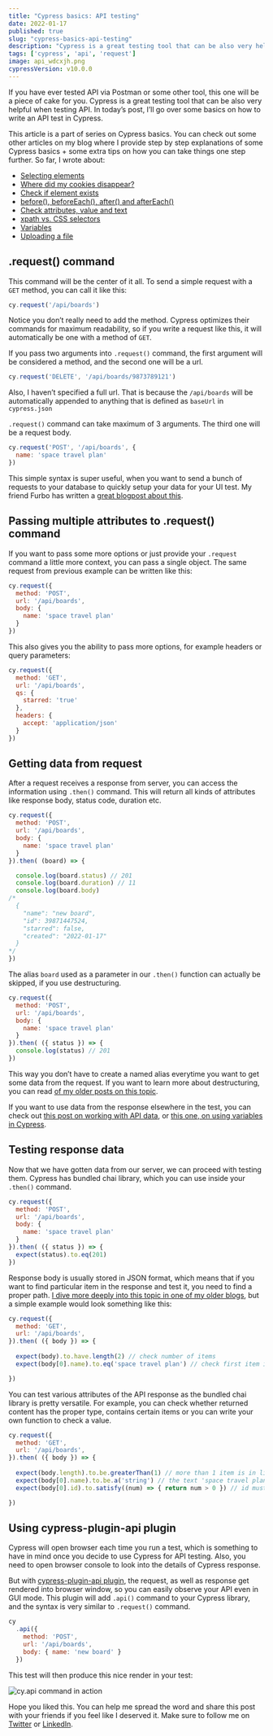 ```yaml
---
title: "Cypress basics: API testing"
date: 2022-01-17
published: true
slug: "cypress-basics-api-testing"
description: "Cypress is a great testing tool that can be also very helpful when testing API. In this post, I’ll go over some basics on how to write an API test in Cypress."
tags: ['cypress', 'api', 'request']
image: api_wdcxjh.png
cypressVersion: v10.0.0
---
```

If you have ever tested API via Postman or some other tool, this one will be a piece of cake for you. Cypress is a great testing tool that can be also very helpful when testing API. In today’s post, I’ll go over some basics on how to write an API test in Cypress.

This article is a part of series on Cypress basics. You can check out some other articles on my blog where I provide step by step explanations of some Cypress basics + some extra tips on how you can take things one step further. So far, I wrote about:

- [Selecting elements](/cypress-basics-selecting-elements)
- [Where did my cookies disappear?](/cypress-basics-where-did-my-cookies-disappear)
- [Check if element exists](/cypress-basics-check-if-element-exists)
- [before(), beforeEach(), after() and afterEach()](/cypress-basics-before-beforeeach-after-aftereach)
- [Check attributes, value and text](/cypress-basics-check-attributes-value-and-text)
- [xpath vs. CSS selectors](/cypress-basics-xpath-vs-css-selectors)
- [Variables](/cypress-basics-variables)
- [Uploading a file](/cypress-basics-uploading-file)

## .request() command
This command will be the center of it all. To send a simple request with a `GET` method, you can call it like this:

```js
cy.request('/api/boards')
```

Notice you don’t really need to add the method. Cypress optimizes their commands for maximum readability, so if you write a request like this, it will automatically be one with a method of `GET`. 

If you pass two arguments into `.request()` command, the first argument will be considered a method, and the second one will be a url.

```js
cy.request('DELETE', '/api/boards/9873789121')
```

Also, I haven’t specified a full url. That is because the `/api/boards` will be automatically appended to anything that is defined as `baseUrl` in `cypress.json`

`.request()` command can take maximum of 3 arguments. The third one will be a request body. 

```js
cy.request('POST', '/api/boards', {
  name: 'space travel plan'
})
```
This simple syntax is super useful, when you want to send a bunch of requests to your database to quickly setup your data for your UI test. My friend Furbo has written a [great blogpost about this](https://code.kiwi.com/skip-the-ui-using-api-calls-d358b9b61b91?gi=d56b0341034d). 

## Passing multiple attributes to .request() command
If you want to pass some more options or just provide your `.request` command a little more context, you can pass a single object. The same request from previous example can be written like this:

```js
cy.request({
  method: 'POST', 
  url: '/api/boards', 
  body: {
    name: 'space travel plan'
  }
})
```

This also gives you the ability to pass more options, for example headers or query parameters:

```js
cy.request({
  method: 'GET', 
  url: '/api/boards', 
  qs: {
    starred: 'true'
  },
  headers: {
    accept: 'application/json'
  }
})
```
## Getting data from request
After a request receives a response from server, you can access the information using `.then()` command. This will return all kinds of attributes like response body, status code, duration etc.
```js
cy.request({
  method: 'POST', 
  url: '/api/boards', 
  body: {
    name: 'space travel plan'
  }
}).then( (board) => {

  console.log(board.status) // 201
  console.log(board.duration) // 11
  console.log(board.body) 
/* 
  { 
    "name": "new board",
    "id": 39871447524,
    "starred": false,
    "created": "2022-01-17"
  }
*/
})
```

The alias `board` used as a parameter in our `.then()` function can actually be skipped, if you use destructuring.
```js
cy.request({
  method: 'POST', 
  url: '/api/boards', 
  body: {
    name: 'space travel plan'
  }
}).then( ({ status }) => {
  console.log(status) // 201
})
```
This way you don’t have to create a named alias everytime you want to get some data from the request. If you want to learn more about destructuring, you can read [of my older posts on this topic](/using-destructuring-in-cypress).

If you want to use data from the response elsewhere in the test, you can check out [this post on working with API data](/working-with-api-response-data-in-cypress), or [this one, on using variables in Cypress](/cypress-basics-variables).

## Testing response data
Now that we have gotten data from our server, we can proceed with testing them. Cypress has bundled chai library, which you can use inside your `.then()` command.

```js
cy.request({
  method: 'POST', 
  url: '/api/boards', 
  body: {
    name: 'space travel plan'
  }
}).then( ({ status }) => {
  expect(status).to.eq(201)
})
```
Response body is usually stored in JSON format, which means that if you want to find particular item in the response and test it, you need to find a proper path. [I dive more deeply into this topic in one of my older blogs](/reading-and-testing-json-object-in-cypress), but a simple example would look something like this:
```js
cy.request({
  method: 'GET', 
  url: '/api/boards', 
}).then( ({ body }) => {
  
  expect(body).to.have.length(2) // check number of items 
  expect(body[0].name).to.eq('space travel plan') // check first item in array

})
```
You can test various attributes of the API response as the bundled chai library is pretty versatile. For example, you can check whether returned content has the proper type, contains certain items or you can write your own function to check a value.
```js
cy.request({
  method: 'GET', 
  url: '/api/boards', 
}).then( ({ body }) => {
  
  expect(body.length).to.be.greaterThan(1) // more than 1 item is in list
  expect(body[0].name).to.be.a('string') // the text 'space travel plan' is a string
  expect(body[0].id).to.satisfy((num) => { return num > 0 }) // id must be bigger than 0

})
```

## Using cypress-plugin-api plugin
Cypress will open browser each time you run a test, which is something to have in mind once you decide to use Cypress for API testing. Also, you need to open browser console to look into the details of Cypress response. 

But with [cypress-plugin-api plugin](https://github.com/filiphric/cypress-plugin-api), the request, as well as response get rendered into browser window, so you can easily observe your API even in GUI mode. This plugin will add `.api()` command to your Cypress library, and the syntax is very similar to `.request()` command.
```js
cy
  .api({
    method: 'POST', 
    url: '/api/boards', 
    body: { name: 'new board' }
  })
```

This test will then produce this nice render in your test:

![cy.api command in action](cypress-plugin-api.png)

Hope you liked this. You can help me spread the word and share this post with your friends if you feel like I deserved it. Make sure to follow me on [Twitter](https://twitter.com/filip_hric/) or [LinkedIn](https://www.linkedin.com/in/filip-hric-11a5b1126/).
